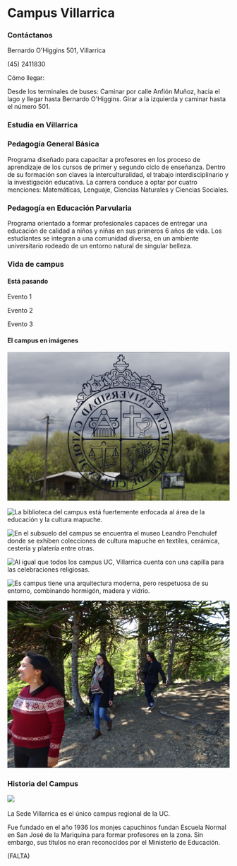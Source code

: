 # Campus Villarrica

### Contáctanos

Bernardo O'Higgins 501, Villarrica

\(45\) 2411830

Cómo llegar:

Desde los terminales de buses: Caminar por calle Anfión Muñoz, hacia el lago y llegar hasta Bernardo O'Higgins. Girar a la izquierda  y caminar hasta el número 501.

### Estudia en Villarrica

### Pedagogía General Básica

Programa diseñado para capacitar a profesores en los proceso de aprendizaje de los cursos de primer y segundo ciclo de enseñanza. Dentro de su formación son claves la interculturalidad, el trabajo interdisciplinario y la investigación educativa. La carrera conduce a optar por cuatro menciones: Matemáticas, Lenguaje, Ciencias Naturales y Ciencias Sociales.

### Pedagogía en Educación Parvularia

Programa orientado a formar profesionales capaces de entregar una educación de calidad a niños y niñas en sus primeros 6 años de vida. Los estudiantes se integran a una comunidad diversa, en un ambiente universitario rodeado de un entorno natural de singular belleza.

### Vida de campus

#### Está pasando

Evento 1

Evento 2

Evento 3

#### El campus en imágenes

![El campus est&#xE1; en medio del maravilloso paisaje de la regi&#xF3;n de la Araucan&#xED;a.](../../.gitbook/assets/vista-campo-sur-a-traves-de-ventana-con-logo-uc-karina-fuenzalida.jpg)

![La biblioteca del campus est&#xE1; fuertemente enfocada al &#xE1;rea de la educaci&#xF3;n y la cultura mapuche.](../../.gitbook/assets/alumnas-estudian-en-biblioteca-campus-villarrica-karina-fuenzalida.jpg)

![En el subsuelo del campus se encuentra el museo Leandro Penchulef donde se exhiben colecciones de cultura mapuche en textiles, cer&#xE1;mica, cester&#xED;a y plater&#xED;a entre otras.](../../.gitbook/assets/interior-museo-leandro-penchulef-karina-fuenzalida.jpg)

![Al igual que todos los campus UC, Villarrica cuenta con una capilla para las celebraciones religiosas.](../../.gitbook/assets/interior-capilla-campus-villarrica-karina-fuenzalida.jpg)

![Es campus tiene una arquitectura moderna, pero respetuosa de su entorno, combinando hormig&#xF3;n, madera y vidrio. ](../../.gitbook/assets/pasillos-campus-villarrica-karina-fuenzalida.jpg)

![El campus se encuentra a pocos kil&#xF3;metros de bosques nativos y comunidades mapuche.](../../.gitbook/assets/bosque-araucarias-alumnas-campus-villarrica.jpg)

### Historia del Campus

![](../../.gitbook/assets/campus-villarrica.JPG)

La Sede Villarrica  es el único campus regional de la UC. 

Fue fundado en el año 1936 los monjes capuchinos fundan Escuela Normal en San José de la Mariquina para formar profesores en la zona. Sin embargo, sus títulos no eran reconocidos por el Ministerio de Educación.

\(FALTA\)

